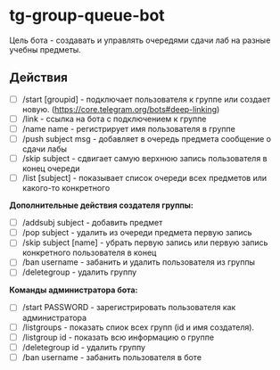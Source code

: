 # tg-group-queue-bot

Цель бота - создавать и управлять очередями сдачи лаб на разные учебны предметы.

## Действия
 - [ ] /start [groupid] - подключает пользователя к группе или создает новую. (https://core.telegram.org/bots#deep-linking)
 - [ ] /link - ссылка на бота с подключением к группе
 - [ ] /name name - регистрирует имя пользователя в группе
 - [ ] /push subject msg - добавляет в очередь предмета сообщение о сдачи лабы
 - [ ] /skip subject - сдвигает самую верхнюю запись пользователя в конец очереди
 - [ ] /list [subject] - показывает список очереди всех предметов или какого-то конкретного  

**Дополнительные действия создателя группы:**

 - [ ] /addsubj subject - добавить предмет
 - [ ] /pop subject - удалить из очереди предмета первую запись
 - [ ] /skip subject [name] - убрать первую запись или первую запись конкретного пользователя в конец
 - [ ] /ban username - забанить и удалить пользователя из группы
 - [ ] /deletegroup - удалить группу

**Команды администратора бота:**

 - [ ] /start PASSWORD - зарегистрировать пользователя как администратора
 - [ ] /listgroups - показать спиок всех групп (id и имя создателя).
 - [ ] /listgroup id - показать всю информацию о группе
 - [ ] /deletegroup id - удалить группу
 - [ ] /ban username - забанить пользователя в боте
